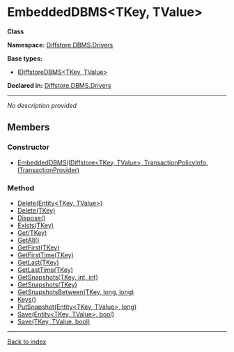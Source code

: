 # EmbeddedDBMS<TKey, TValue>

**Class**

**Namespace:** [Diffstore.DBMS.Drivers](Diffstore.DBMS.Drivers.md)

**Base types:**

* [IDiffstoreDBMS<TKey, TValue>](Diffstore.DBMS.IDiffstoreDBMS{TKey,TValue}.md)


**Declared in:** [Diffstore.DBMS.Drivers](Diffstore.DBMS.Drivers.md)

------


*No description provided*

## Members

### Constructor
* [EmbeddedDBMS(IDiffstore<TKey, TValue>, TransactionPolicyInfo, ITransactionProvider<TKey>)](Diffstore.DBMS.Drivers.EmbeddedDBMS{TKey,TValue}.EmbeddedDBMS(IDiffstore{TKey,TValue},TransactionPolicyInfo,ITransactionProvider{TKey}).md)

### Method
* [Delete(Entity<TKey, TValue>)](Diffstore.DBMS.Drivers.RemoteDBMS{TKey,TValue}.Delete(Entity{TKey,TValue}).md)
* [Delete(TKey)](Diffstore.DBMS.Drivers.RemoteDBMS{TKey,TValue}.Delete(TKey).md)
* [Dispose()](Diffstore.DBMS.Drivers.RemoteDBMS{TKey,TValue}.Dispose().md)
* [Exists(TKey)](Diffstore.DBMS.Drivers.RemoteDBMS{TKey,TValue}.Exists(TKey).md)
* [Get(TKey)](Diffstore.DBMS.Drivers.RemoteDBMS{TKey,TValue}.Get(TKey).md)
* [GetAll()](Diffstore.DBMS.Drivers.RemoteDBMS{TKey,TValue}.GetAll().md)
* [GetFirst(TKey)](Diffstore.DBMS.Drivers.RemoteDBMS{TKey,TValue}.GetFirst(TKey).md)
* [GetFirstTime(TKey)](Diffstore.DBMS.Drivers.RemoteDBMS{TKey,TValue}.GetFirstTime(TKey).md)
* [GetLast(TKey)](Diffstore.DBMS.Drivers.RemoteDBMS{TKey,TValue}.GetLast(TKey).md)
* [GetLastTime(TKey)](Diffstore.DBMS.Drivers.RemoteDBMS{TKey,TValue}.GetLastTime(TKey).md)
* [GetSnapshots(TKey, int, int)](Diffstore.DBMS.Drivers.RemoteDBMS{TKey,TValue}.GetSnapshots(TKey,int,int).md)
* [GetSnapshots(TKey)](Diffstore.DBMS.Drivers.RemoteDBMS{TKey,TValue}.GetSnapshots(TKey).md)
* [GetSnapshotsBetween(TKey, long, long)](Diffstore.DBMS.Drivers.RemoteDBMS{TKey,TValue}.GetSnapshotsBetween(TKey,long,long).md)
* [Keys()](Diffstore.DBMS.Drivers.RemoteDBMS{TKey,TValue}.Keys().md)
* [PutSnapshot(Entity<TKey, TValue>, long)](Diffstore.DBMS.Drivers.RemoteDBMS{TKey,TValue}.PutSnapshot(Entity{TKey,TValue},long).md)
* [Save(Entity<TKey, TValue>, bool)](Diffstore.DBMS.Drivers.RemoteDBMS{TKey,TValue}.Save(Entity{TKey,TValue},bool).md)
* [Save(TKey, TValue, bool)](Diffstore.DBMS.Drivers.RemoteDBMS{TKey,TValue}.Save(TKey,TValue,bool).md)

------

[Back to index](index.md)